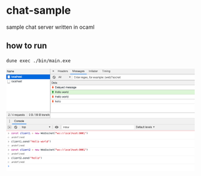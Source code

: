 # chat-sample
sample chat server written in ocaml

## how to run
`dune exec ./bin/main.exe`

![screenshot](screenshot.png)
